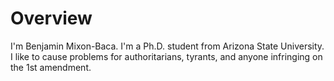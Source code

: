 # Overview

I'm Benjamin Mixon-Baca. I'm a Ph.D. student from Arizona State University. I like to cause problems for authoritarians, tyrants, and anyone infringing on the 1st amendment.
